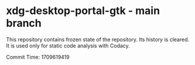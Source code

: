 # xdg-desktop-portal-gtk - main branch

This repository contains frozen state of the repository.
Its history is cleared. It is used only for static code
analysis with Codacy.

Commit Time: 1709619419